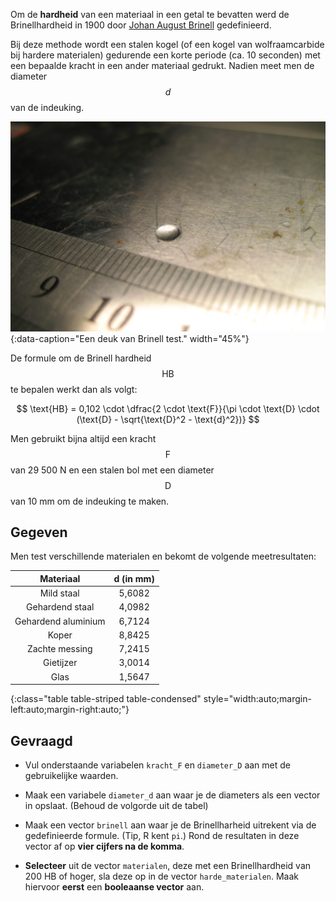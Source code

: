 Om de **hardheid** van een materiaal in een getal te bevatten werd de Brinellhardheid in 1900 door <a href="https://nl.wikipedia.org/wiki/Johan_August_Brinell" target="_blank">Johan August Brinell</a> gedefinieerd.

Bij deze methode wordt een stalen kogel (of een kogel van wolfraamcarbide bij hardere materialen) gedurende een korte periode (ca. 10 seconden) met een bepaalde kracht in een ander materiaal gedrukt. Nadien meet men de diameter $$d$$ van de indeuking.

![Een deuk van Brinell test.](media/Brinell_dent.jpg "Foto door IGW op Wikimedia Commons."){:data-caption="Een deuk van Brinell test." width="45%"}

De formule om de Brinell hardheid $$\text{HB}$$ te bepalen werkt dan als volgt:

$$
\text{HB} = 0,102 \cdot \dfrac{2 \cdot \text{F}}{\pi \cdot \text{D} \cdot (\text{D} - \sqrt{\text{D}^2 - \text{d}^2})}
$$

Men gebruikt bijna altijd een kracht $$\text{F}$$ van 29 500 N en een stalen bol met een diameter $$\text{D}$$ van 10 mm om de indeuking te maken.

## Gegeven

Men test verschillende materialen en bekomt de volgende meetresultaten:

| Materiaal             | d (in mm)  | 
|:---------------------:|:----------:|
| Mild staal            | 5,6082     |
| Gehardend staal       | 4,0982     |
| Gehardend aluminium   | 6,7124     |
| Koper                 | 8,8425     |
| Zachte messing        | 7,2415     |
| Gietijzer             | 3,0014     |
| Glas                  | 1,5647     |
{:class="table table-striped table-condensed" style="width:auto;margin-left:auto;margin-right:auto;"}


## Gevraagd

- Vul onderstaande variabelen `kracht_F` en `diameter_D` aan met de gebruikelijke waarden.

- Maak een variabele `diameter_d` aan waar je de diameters als een vector in opslaat. (Behoud de volgorde uit de tabel)

- Maak een vector `brinell` aan waar je de Brinellharheid uitrekent via de gedefinieerde formule. (Tip, R kent `pi`.) Rond de resultaten in deze vector af op **vier cijfers na de komma**.

- **Selecteer** uit de vector `materialen`, deze met een Brinellhardheid van 200 HB of hoger, sla deze op in de vector `harde_materialen`. Maak hiervoor **eerst** een **booleaanse vector** aan.